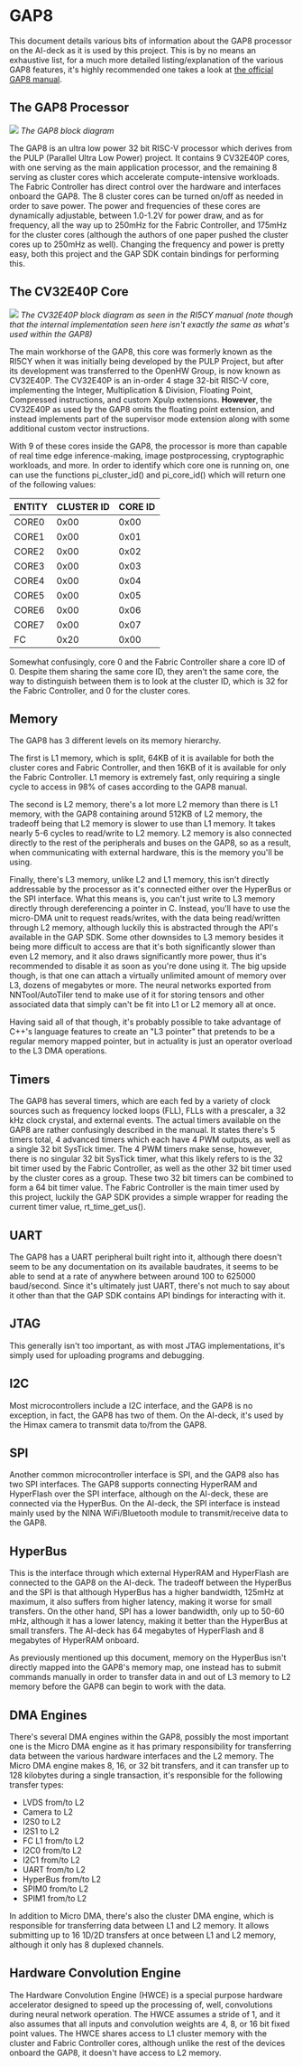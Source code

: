 # GAP8

This document details various bits of information about the GAP8 processor on the AI-deck as it is used by this project. This is by no means an exhaustive list, for a much more detailed listing/explanation of the various GAP8 features, it's highly recommended one takes a look at [the official GAP8 manual](https://gwt-website-files.s3.amazonaws.com/gap8_datasheet.pdf). 

## The GAP8 Processor
![](InlineImages/gap8_overview.png)
*The GAP8 block diagram*

The GAP8 is an ultra low power 32 bit RISC-V processor which derives from the PULP (Parallel Ultra Low Power) project. It contains 9 CV32E40P cores, with one serving as the main application processor, and the remaining 8 serving as cluster cores which accelerate compute-intensive workloads. The Fabric Controller has direct control over the hardware and interfaces onboard the GAP8. The 8 cluster cores can be turned on/off as needed in order to save power. The power and frequencies of these cores are dynamically adjustable, between 1.0-1.2V for power draw, and as for frequency, all the way up to 250mHz for the Fabric Controller, and 175mHz for the cluster cores (although the authors of one paper pushed the cluster cores up to 250mHz as well). Changing the frequency and power is pretty easy, both this project and the GAP SDK contain bindings for performing this.

## The CV32E40P Core

![](InlineImages/ri5cy_overview.png)
*The CV32E40P block diagram as seen in the RI5CY manual (note though that the internal implementation seen here isn't exactly the same as what's used within the GAP8)*

The main workhorse of the GAP8, this core was formerly known as the RI5CY when it was initially being developed by the PULP Project, but after its development was transferred to the OpenHW Group, is now known as CV32E40P. The CV32E40P is an in-order 4 stage 32-bit RISC-V core, implementing the Integer, Multiplication & Division, Floating Point, Compressed instructions, and custom Xpulp extensions. **However**, the CV32E40P as used by the GAP8 omits the floating point extension, and instead implements part of the supervisor mode extension along with some additional custom vector instructions. 

With 9 of these cores inside the GAP8, the processor is more than capable of real time edge inference-making, image postprocessing, cryptographic workloads, and more. In order to identify which core one is running on, one can use the functions pi_cluster_id() and pi_core_id() which will return one of the following values:

|ENTITY |CLUSTER ID | CORE ID |
| --- | --- | --- |
| CORE0 | 0x00 | 0x00 |
| CORE1 | 0x00 | 0x01 |
| CORE2 | 0x00 | 0x02 |
| CORE3 | 0x00 | 0x03 |
| CORE4 | 0x00 | 0x04 |
| CORE5 | 0x00 | 0x05 | 
| CORE6 | 0x00 | 0x06 |
| CORE7 | 0x00 | 0x07 |
| FC | 0x20 | 0x00 |

Somewhat confusingly, core 0 and the Fabric Controller share a core ID of 0. Despite them sharing the same core ID, they aren't the same core, the way to distinguish between them is to look at the cluster ID, which is 32 for the Fabric Controller, and 0 for the cluster cores. 

## Memory

The GAP8 has 3 different levels on its memory hierarchy.

The first is L1 memory, which is split, 64KB of it is available for both the cluster cores and Fabric Controller, and then 16KB of it is available for only the Fabric Controller. L1 memory is extremely fast, only requiring a single cycle to access in 98% of cases according to the GAP8 manual.

The second is L2 memory, there's a lot more L2 memory than there is L1 memory, with the GAP8 containing around 512KB of L2 memory, the tradeoff being that L2 memory is slower to use than L1 memory. It takes nearly 5-6 cycles to read/write to L2 memory. L2 memory is also connected directly to the rest of the peripherals and buses on the GAP8, so as a result, when communicating with external hardware, this is the memory you'll be using.

Finally, there's L3 memory, unlike L2 and L1 memory, this isn't directly addressable by the processor as it's connected either over the HyperBus or the SPI interface. What this means is, you can't just write to L3 memory directly through dereferencing a pointer in C. Instead, you'll have to use the micro-DMA unit to request reads/writes, with the data being read/written through L2 memory, although luckily this is abstracted through the API's available in the GAP SDK. Some other downsides to L3 memory besides it being more difficult to access are that it's both significantly slower than even L2 memory, and it also draws significantly more power, thus it's recommended to disable it as soon as you're done using it. The big upside though, is that one can attach a virtually unlimited amount of memory over L3, dozens of megabytes or more. The neural networks exported from NNTool/AutoTiler tend to make use of it for storing tensors and other associated data that simply can't be fit into L1 or L2 memory all at once.

Having said all of that though, it's probably possible to take advantage of C++'s language features to create an "L3 pointer" that pretends to be a regular memory mapped pointer, but in actuality is just an operator overload to the L3 DMA operations. 

## Timers

The GAP8 has several timers, which are each fed by a variety of clock sources such as frequency locked loops (FLL), FLLs with a prescaler, a 32 kHz clock crystal, and external events. The actual timers available on the GAP8 are rather confusingly described in the manual. It states there's 5 timers total, 4 advanced timers which each have 4 PWM outputs, as well as a single 32 bit SysTick timer. The 4 PWM timers make sense, however, there is no singular 32 bit SysTick timer, what this likely refers to is the 32 bit timer used by the Fabric Controller, as well as the other 32 bit timer used by the cluster cores as a group. These two 32 bit timers can be combined to form a 64 bit timer value. The Fabric Controller is the main timer used by this project, luckily the GAP SDK provides a simple wrapper for reading the current timer value, rt_time_get_us().

## UART

The GAP8 has a UART peripheral built right into it, although there doesn't seem to be any documentation on its available baudrates, it seems to be able to send at a rate of anywhere between around 100 to 625000 baud/second. Since it's ultimately just UART, there's not much to say about it other than that the GAP SDK contains API bindings for interacting with it.

## JTAG

This generally isn't too important, as with most JTAG implementations, it's simply used for uploading programs and debugging.

## I2C

Most microcontrollers include a I2C interface, and the GAP8 is no exception, in fact, the GAP8 has two of them. On the AI-deck, it's used by the Himax camera to transmit data to/from the GAP8. 

## SPI

Another common microcontroller interface is SPI, and the GAP8 also has two SPI interfaces. The GAP8 supports connecting HyperRAM and HyperFlash over the SPI interface, although on the AI-deck, these are connected via the HyperBus. On the AI-deck, the SPI interface is instead mainly used by the NINA WiFi/Bluetooth module to transmit/receive data to the GAP8.

## HyperBus

This is the interface through which external HyperRAM and HyperFlash are connected to the GAP8 on the AI-deck. The tradeoff between the HyperBus and the SPI is that although HyperBus has a higher bandwidth, 125mHz at maximum, it also suffers from higher latency, making it worse for small transfers. On the other hand, SPI has a lower bandwidth, only up to 50-60 mHz, although it has a lower latency, making it better than the HyperBus at small transfers. The AI-deck has 64 megabytes of HyperFlash and 8 megabytes of HyperRAM onboard.

As previously mentioned up this document, memory on the HyperBus isn't directly mapped into the GAP8's memory map, one instead has to submit commands manually in order to transfer data in and out of L3 memory to L2 memory before the GAP8 can begin to work with the data. 

## DMA Engines

There's several DMA engines within the GAP8, possibly the most important one is the Micro DMA engine as it has primary responsibility for transferring data between the various hardware interfaces and the L2 memory. The Micro DMA engine makes 8, 16, or 32 bit transfers, and it can transfer up to 128 kilobytes during a single transaction, it's responsible for the following transfer types: 

* LVDS from/to L2 
* Camera to L2 
* I2S0 to L2
* I2S1 to L2
* FC L1 from/to L2 
* I2C0 from/to L2 
* I2C1 from/to L2 
* UART from/to L2
* HyperBus from/to L2 
* SPIM0 from/to L2 
* SPIM1 from/to L2

In addition to Micro DMA, there's also the cluster DMA engine, which is responsible for transferring data between L1 and L2 memory. It allows submitting up to 16 1D/2D transfers at once between L1 and L2 memory, although it only has 8 duplexed channels.

## Hardware Convolution Engine

The Hardware Convolution Engine (HWCE) is a special purpose hardware accelerator designed to speed up the processing of, well, convolutions during neural network operation. The HWCE assumes a stride of 1, and it also assumes that all inputs and convolution weights are 4, 8, or 16 bit fixed point values. The HWCE shares access to L1 cluster memory with the cluster and Fabric Controller cores, although unlike the rest of the devices onboard the GAP8, it doesn't have access to L2 memory.